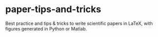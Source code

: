# paper-tips-and-tricks
Best practice and tips &amp; tricks to write scientific papers in LaTeX, with figures generated in Python or Matlab.
